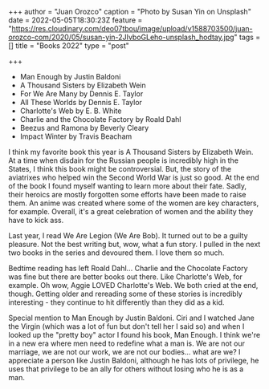 +++
author = "Juan Orozco"
caption = "Photo by Susan Yin on Unsplash"
date = 2022-05-05T18:30:23Z
feature = "https://res.cloudinary.com/deo07tbou/image/upload/v1588703500/juan-orozco-com/2020/05/susan-yin-2JIvboGLeho-unsplash_hodtay.jpg"
tags = []
title = "Books 2022"
type = "post"

+++

- Man Enough by Justin Baldoni
- A Thousand Sisters by Elizabeth Wein
- For We Are Many by Dennis E. Taylor
- All These Worlds by Dennis E. Taylor
- Charlotte's Web by E. B. White
- Charlie and the Chocolate Factory by Roald Dahl
- Beezus and Ramona by Beverly Cleary
- Impact Winter by Travis Beacham

I think my favorite book this year is A Thousand Sisters by Elizabeth Wein. At a time when disdain for the Russian people is incredibly high in the States, I think this book might be controversial. But, the story of the aviatrixes who helped win the Second World War is just so good. At the end of the book I found myself wanting to learn more about their fate. Sadly, their heroics are mostly forgotten some efforts have been made to raise them. An anime was created where some of the women are key characters, for example. Overall, it's a great celebration of women and the ability they have to kick ass.

Last year, I read We Are Legion (We Are Bob). It turned out to be a guilty pleasure. Not the best writing but, wow, what a fun story. I pulled in the next two books in the series and devoured them. I love them so much.

Bedtime reading has left Roald Dahl... Charlie and the Chocolate Factory was fine but there are better books out there. Like Charlotte's Web, for example. Oh wow, Aggie LOVED Charlotte's Web. We both cried at the end, though. Getting older and rereading some of these stories is incredibly interesting - they continue to hit differently than they did as a kid.

Special mention to Man Enough by Justin Baldoni. Ciri and I watched Jane the Virgin (which was a lot of fun but don't tell her I said so) and when I looked up the "pretty boy" actor I found his book, Man Enough. I think we're in a new era where men need to redefine what a man is. We are not our marriage, we are not our work, we are not our bodies... what are we? I appreciate a person like Justin Baldoni, although he has lots of privilege, he uses that privilege to be an ally for others without losing who he is as a man.
